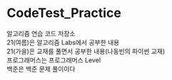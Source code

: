 # CodeTest_Practice     
알고리즘 연습 코드 저장소      
21(여름)은 알고리즘 Labs에서 공부한 내용      
21(가을)은 교재를 풀면서 공부한 내용(나동빈의 파이썬 교재)       
프로그래머스는 프로그래머스 Level     
백준은 백준 문제 풀이이다
